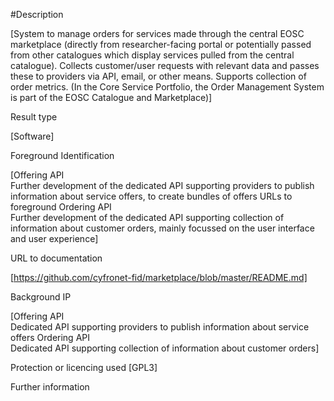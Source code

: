 #Description

[System to manage orders for services made through the central EOSC marketplace (directly from researcher-facing portal or potentially passed from other catalogues which display services pulled from the central catalogue). Collects customer/user requests with relevant data and passes these to providers via API, email, or other means. Supports collection of order metrics.
(In the Core Service Portfolio, the Order Management System is part of the EOSC Catalogue and Marketplace)]

Result type

[Software]

Foreground Identification

[Offering API	
Further development of the dedicated API supporting providers to publish information about service offers, to create bundles of offers
URLs to foreground
Ordering API	
Further development of the dedicated API supporting collection of information about customer orders, mainly focussed on the user interface and user experience]

URL to documentation  

[https://github.com/cyfronet-fid/marketplace/blob/master/README.md]

Background IP 

[Offering API	
Dedicated API supporting providers to publish information about service offers
Ordering API	
Dedicated API supporting collection of information about customer orders]

Protection or licencing used 
[GPL3]

Further information

